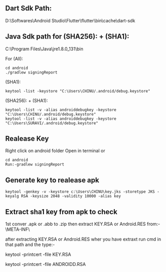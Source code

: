 Dart Sdk Path:
--------------

D:\Softwares\Android Studio\Flutter\flutter\bin\cache\dart-sdk

Java Sdk path for (SHA256): +  (SHA1): 
--------------------------------------
C:\Program Files\Java\jre1.8.0_131\bin

For (All):
```
cd android
./gradlew signingReport
```
(SHA1): 
```
keytool -list -keystore "C:\Users\CHINU/.android/debug.keystore"
```
(SHA256): +  (SHA1): 
```
keytool -list -v -alias androiddebugkey -keystore "C:\Users\CHINU/.android/debug.keystore"
keytool -list -v -alias androiddebugkey -keystore "C:\Users\SURAVI/.android/debug.keystore"
```
Realease Key
--------------
Right click on android folder Open in terminal 
or 
```
cd android
Run:-gradlew signingReport
```

Generate key to realease apk
-----------------------------
```
keytool -genkey -v -keystore c:\Users\CHINU\key.jks -storetype JKS -keyalg RSA -keysize 2048 -validity 10000 -alias key
```

Extract sha1 key from apk to check
----------------------------------
1st conver .apk or .abb to .zip then extract KEY.RSA or Android.RES from:-\META-INF\

after extracting KEY.RSA or Android.RES wher you have extraxt run cmd in that path and the type:-

keytool -printcert -file KEY.RSA

keytool -printcert -file ANDROIDD.RSA
